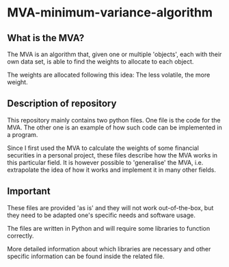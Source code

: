# MVA-minimum-variance-algorithm


## What is the MVA? ##

The MVA is an algorithm that, given one or multiple 'objects', each with their own data set, is able to find the weights to allocate to each object.

The weights are allocated following this idea: The less volatile, the more weight.

## Description of repository ##

This repository mainly contains two python files.
One file is the code for the MVA.
The other one is an example of how such code can be implemented in a program.

Since I first used the MVA to calculate the weights of some financial securities in a personal project, these files describe how the MVA works in this particular field.
It is however possible to 'generalise' the MVA, i.e. extrapolate the idea of how it works and implement it in many other fields.

## Important ##

These files are provided 'as is' and they will not work out-of-the-box, but they need to be adapted one's specific needs and software usage.

The files are written in Python and will require some libraries to function correctly.

More detailed information about which libraries are necessary and other specific information can be found inside the related file.
